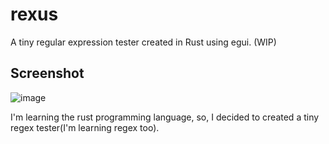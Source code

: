 # rexus
A tiny regular expression tester created in Rust using egui. (WIP)

## Screenshot
![image](https://user-images.githubusercontent.com/26069007/172785514-b2dbe9c6-6f9c-42c7-9eb2-a3fd6ca9c369.png)

I'm learning the rust programming language, so, I decided to created a tiny regex tester(I'm learning regex too).
